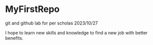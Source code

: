 # MyFirstRepo
git and github lab for per scholas 2023/10/27

I hope to learn new skills and knowledge to find a new job with better benefits.
